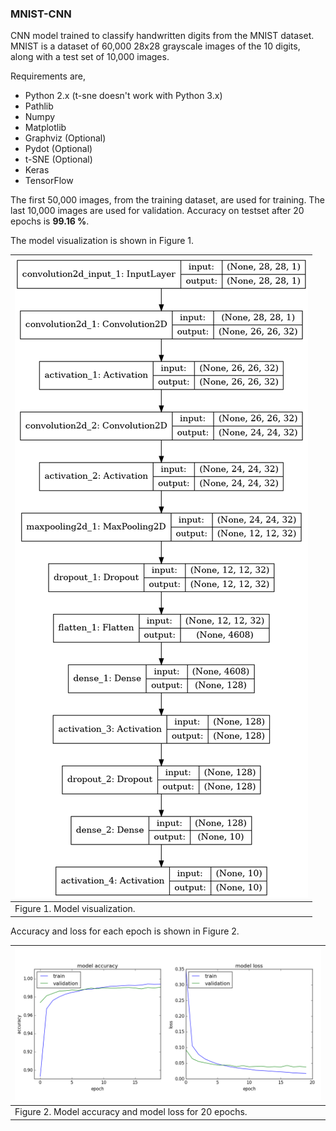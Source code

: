 ### MNIST-CNN

CNN model trained to classify handwritten digits from the MNIST dataset. MNIST is a dataset of 60,000 28x28 grayscale images of the 10 digits, along with a test set of 10,000 images.

Requirements are,

* Python 2.x (t-sne doesn't work with Python 3.x)
* Pathlib
* Numpy
* Matplotlib
* Graphviz (Optional)
* Pydot (Optional)
* t-SNE (Optional)
* Keras
* TensorFlow

The first 50,000 images, from the training dataset, are used for training. The last 10,000 images are used for validation. Accuracy on testset after 20 epochs is **99.16 %**.

The model visualization is shown in Figure 1.

|![figure_1](fig/model.png)|
|---|
|Figure 1. Model visualization.|

Accuracy and loss for each epoch is shown in Figure 2.

|![figure_2](fig/acc_loss.png)|
|---|
|Figure 2. Model accuracy and model loss for 20 epochs.|
